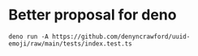 # Better proposal for deno

```
deno run -A https://github.com/denyncrawford/uuid-emoji/raw/main/tests/index.test.ts
```